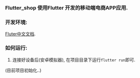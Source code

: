 ### Flutter_shop 使用Flutter 开发的移动端电商APP应用.

### 开发环境:
   [Fluter中文文档](https://flutterchina.club/get-started/install/).

### 如何运行:
   1. 连接好设备后(安卓模拟器), 在项目目录下运行`flutter run`即可.
   
   (目前项目初始化..)
